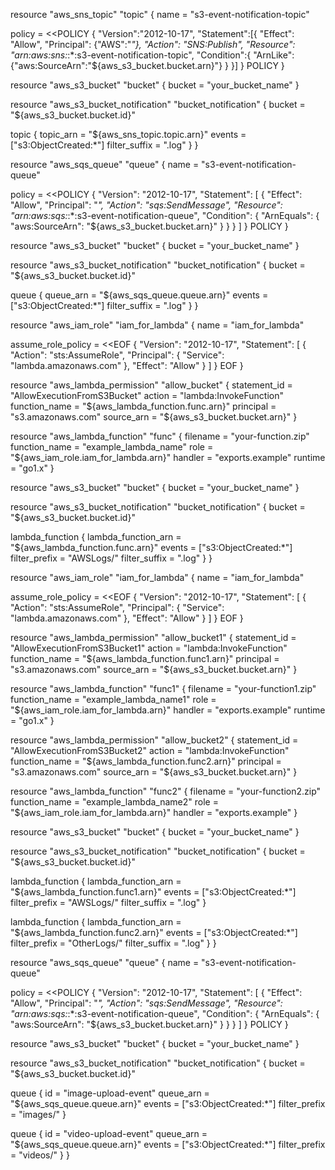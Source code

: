 resource "aws_sns_topic" "topic" {
  name = "s3-event-notification-topic"

  policy = <<POLICY
{
    "Version":"2012-10-17",
    "Statement":[{
        "Effect": "Allow",
        "Principal": {"AWS":"*"},
        "Action": "SNS:Publish",
        "Resource": "arn:aws:sns:*:*:s3-event-notification-topic",
        "Condition":{
            "ArnLike":{"aws:SourceArn":"${aws_s3_bucket.bucket.arn}"}
        }
    }]
}
POLICY
}

resource "aws_s3_bucket" "bucket" {
  bucket = "your_bucket_name"
}

resource "aws_s3_bucket_notification" "bucket_notification" {
  bucket = "${aws_s3_bucket.bucket.id}"

  topic {
    topic_arn     = "${aws_sns_topic.topic.arn}"
    events        = ["s3:ObjectCreated:*"]
    filter_suffix = ".log"
  }
}

resource "aws_sqs_queue" "queue" {
  name = "s3-event-notification-queue"

  policy = <<POLICY
{
  "Version": "2012-10-17",
  "Statement": [
    {
      "Effect": "Allow",
      "Principal": "*",
      "Action": "sqs:SendMessage",
      "Resource": "arn:aws:sqs:*:*:s3-event-notification-queue",
      "Condition": {
        "ArnEquals": { "aws:SourceArn": "${aws_s3_bucket.bucket.arn}" }
      }
    }
  ]
}
POLICY
}

resource "aws_s3_bucket" "bucket" {
  bucket = "your_bucket_name"
}

resource "aws_s3_bucket_notification" "bucket_notification" {
  bucket = "${aws_s3_bucket.bucket.id}"

  queue {
    queue_arn     = "${aws_sqs_queue.queue.arn}"
    events        = ["s3:ObjectCreated:*"]
    filter_suffix = ".log"
  }
}

resource "aws_iam_role" "iam_for_lambda" {
  name = "iam_for_lambda"

  assume_role_policy = <<EOF
{
  "Version": "2012-10-17",
  "Statement": [
    {
      "Action": "sts:AssumeRole",
      "Principal": {
        "Service": "lambda.amazonaws.com"
      },
      "Effect": "Allow"
    }
  ]
}
EOF
}

resource "aws_lambda_permission" "allow_bucket" {
  statement_id  = "AllowExecutionFromS3Bucket"
  action        = "lambda:InvokeFunction"
  function_name = "${aws_lambda_function.func.arn}"
  principal     = "s3.amazonaws.com"
  source_arn    = "${aws_s3_bucket.bucket.arn}"
}

resource "aws_lambda_function" "func" {
  filename      = "your-function.zip"
  function_name = "example_lambda_name"
  role          = "${aws_iam_role.iam_for_lambda.arn}"
  handler       = "exports.example"
  runtime       = "go1.x"
}

resource "aws_s3_bucket" "bucket" {
  bucket = "your_bucket_name"
}

resource "aws_s3_bucket_notification" "bucket_notification" {
  bucket = "${aws_s3_bucket.bucket.id}"

  lambda_function {
    lambda_function_arn = "${aws_lambda_function.func.arn}"
    events              = ["s3:ObjectCreated:*"]
    filter_prefix       = "AWSLogs/"
    filter_suffix       = ".log"
  }
}

resource "aws_iam_role" "iam_for_lambda" {
  name = "iam_for_lambda"

  assume_role_policy = <<EOF
{
  "Version": "2012-10-17",
  "Statement": [
    {
      "Action": "sts:AssumeRole",
      "Principal": {
        "Service": "lambda.amazonaws.com"
      },
      "Effect": "Allow"
    }
  ]
}
EOF
}

resource "aws_lambda_permission" "allow_bucket1" {
  statement_id  = "AllowExecutionFromS3Bucket1"
  action        = "lambda:InvokeFunction"
  function_name = "${aws_lambda_function.func1.arn}"
  principal     = "s3.amazonaws.com"
  source_arn    = "${aws_s3_bucket.bucket.arn}"
}

resource "aws_lambda_function" "func1" {
  filename      = "your-function1.zip"
  function_name = "example_lambda_name1"
  role          = "${aws_iam_role.iam_for_lambda.arn}"
  handler       = "exports.example"
  runtime       = "go1.x"
}

resource "aws_lambda_permission" "allow_bucket2" {
  statement_id  = "AllowExecutionFromS3Bucket2"
  action        = "lambda:InvokeFunction"
  function_name = "${aws_lambda_function.func2.arn}"
  principal     = "s3.amazonaws.com"
  source_arn    = "${aws_s3_bucket.bucket.arn}"
}

resource "aws_lambda_function" "func2" {
  filename      = "your-function2.zip"
  function_name = "example_lambda_name2"
  role          = "${aws_iam_role.iam_for_lambda.arn}"
  handler       = "exports.example"
}

resource "aws_s3_bucket" "bucket" {
  bucket = "your_bucket_name"
}

resource "aws_s3_bucket_notification" "bucket_notification" {
  bucket = "${aws_s3_bucket.bucket.id}"

  lambda_function {
    lambda_function_arn = "${aws_lambda_function.func1.arn}"
    events              = ["s3:ObjectCreated:*"]
    filter_prefix       = "AWSLogs/"
    filter_suffix       = ".log"
  }

  lambda_function {
    lambda_function_arn = "${aws_lambda_function.func2.arn}"
    events              = ["s3:ObjectCreated:*"]
    filter_prefix       = "OtherLogs/"
    filter_suffix       = ".log"
  }
}

resource "aws_sqs_queue" "queue" {
  name = "s3-event-notification-queue"

  policy = <<POLICY
{
  "Version": "2012-10-17",
  "Statement": [
    {
      "Effect": "Allow",
      "Principal": "*",
      "Action": "sqs:SendMessage",
      "Resource": "arn:aws:sqs:*:*:s3-event-notification-queue",
      "Condition": {
        "ArnEquals": { "aws:SourceArn": "${aws_s3_bucket.bucket.arn}" }
      }
    }
  ]
}
POLICY
}

resource "aws_s3_bucket" "bucket" {
  bucket = "your_bucket_name"
}

resource "aws_s3_bucket_notification" "bucket_notification" {
  bucket = "${aws_s3_bucket.bucket.id}"

  queue {
    id            = "image-upload-event"
    queue_arn     = "${aws_sqs_queue.queue.arn}"
    events        = ["s3:ObjectCreated:*"]
    filter_prefix = "images/"
  }

  queue {
    id            = "video-upload-event"
    queue_arn     = "${aws_sqs_queue.queue.arn}"
    events        = ["s3:ObjectCreated:*"]
    filter_prefix = "videos/"
  }
}
